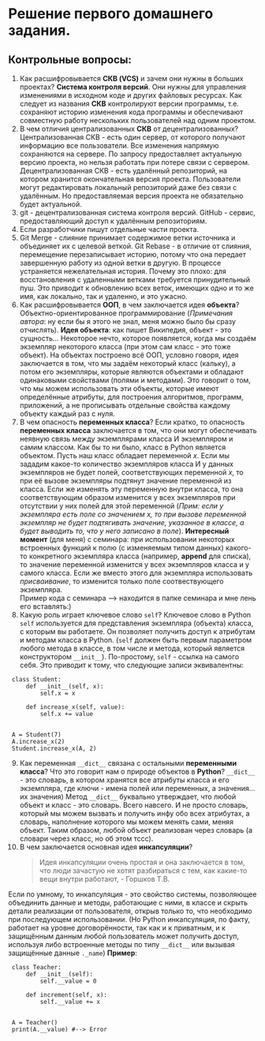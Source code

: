 # Решение первого домашнего задания.

## Контрольные вопросы:
1. Как расшифровывается __СКВ (VCS)__ и зачем они нужны в больших проектах? **Система контроля версий**. Они нужны для управления изменениями в исходном коде и других файловых ресурсах. Как следует из названия **СКВ** контролируют версии программы, т.е. сохраняют историю изменения кода программы и обеспечивают совместную работу нескольких пользователей над одним проектом.
2. В чем отличия централизованных __СКВ__ от децентрализованных?  Централизованная СКВ - есть один сервер, от которого получают информацию все пользователи. Все изменения напрямую сохраняются на сервере. По запросу предоставляет актуальную версию проекта, но нельзя работать при потере связи с сервером.
   Децентрализованная СКВ - есть удалённый репозиторий, на котором хранится окончательная версия проекта. Пользователи могут редактировать локальный репозиторий даже без связи с удалённым. Но предоставляемая версия проекта не обязательно будет актуальной.
3. git - децентрализованная система контроля версий. GitHub - сервис, предоставляющий доступ к удалённым репозиториям.
4. Если разработчики пишут отдельные части проекта.
5. Git Merge - слияние принимает содержимое ветки источника и объединяет их с целевой веткой. Git Rebase - в отличие от слияния, перемещение перезаписывает историю, потому что она передает завершенную работу из одной ветки в другую. В процессе устраняется нежелательная история. Почему это плохо: для восстановления с удаленными ветками требуется принудительный пуш. Это приводит к обновлению всех веток, имеющих одно и то же имя, как локально, так и удаленно, и это ужасно.
6. Как расшифровывается __ООП__, в чем заключается идея __объекта__? Объектно-ориентированное программирование (_Примечания автора_: ну если бы я этого не знал, меня можно было бы сразу отчислять). __Идея объекта__: как пишет Википедия, объект - это сущность... Некоторое нечто, которое появляется, когда мы создаём экземпляр некоторого класса (при этом сам класс - это тоже объект). На объектах построено всё ООП, условно говоря, идея заключается в том, что мы задаём некоторый класс (кальку), а потом его экземпляры, которые являются объектами и обладают одинаковыми свойствами (полями и методами). Это говорит о том, что мы можем использовать эти объекты, которые имеют определённые атрибуты, для построения алгоритмов, программ, приложений, а не прописывать отдельные свойства каждому объекту каждый раз с нуля.
7. В чем опасность **переменных класса**? Если кратко, то опасность **переменных класса** заключается в том, что они могут обеспечивать неявную связь между экземплярами класса И экземпляром и самим классом. Как бы то ни было, класс в Python является объектом. Пусть наш класс обладает переменной *x*. Если мы зададим какое-то количество экземпляров класса И у данных экземпляров не будет полей, соответствующих переменной *x*, то при её вызове экземпляры подтянут значение переменной из класса. Если же изменять эту переменную внутри класса, то она соответствующим образом изменится у всех экземпляров при отсутствии у них полей для этой переменной (*Прим: если у экземпляра есть поле со значением *x*, то при вызове переменной экземпляр не будет подтягивать значение, указанное в классе, а будет выводить то, что у него записано в поле*).
**Интересный момент** (для меня) с семинара: при использовании некоторых встроенных функций к полю (с изменяемым типом данных) какого-то конкретного экземпляра класса (например, **append** для списка), то значение переменной изменится у всех экземпляров класса и у самого класса. Если же вместо этого для экземпляра использовать *присваивание*, то изменится только поле соотвествующего экземпляра.\
Пример кода с семинара --> находится в папке семинара и мне лень его вставлять:)
8. Какую роль играет ключевое слово `self`? Ключевое слово в Python `self` используется для представления экземпляра (объекта) класса, с которым вы работаете. Он позволяет получить доступ к атрибутам и методам класса в Python. (`self` должен быть первым параметром любого метода в классе, в том числе и метода, который является конструктором `__init__`). По-простому, `self` - ссылка на самого себя. Это приводит к тому, что следующие записи эквивалентны:
~~~
 class Student:
     def __init__(self, x):
         self.x = x

     def increase_x(self, value):
         self.x += value


 A = Student(7)
 A.increase_x(2)
 Student.increase_x(A, 2)
~~~
9. Как переменная `__dict__` связана с 
остальными __переменными класса__? Что это говорит нам о природе объектов в __Python__? `__dict__` - это словарь, в котором хранятся все атрибуты класса и его экземпляра, где ключи - имена полей или переменных, а значения... их значения) Метод `__dict__` буквально утверждает, что любой объект и класс - это словарь. Всего навсего. И не просто словарь, который мы можем вызвать и получить инфу обо всех атрибутах, а словарь, наполнение которого мы можем менять сами, меняя объект. Таким образом, любой объект реализован через словарь (а словари через класс, но об этом тссс).
10. В чем заключается основная идея __инкапсуляции__?
    > Идея инкапсуляции очень простая и она заключается в том, что люди зачастую не хотят разбираться с тем, как какие-то вещи внутри работают, - Горшков Т.В.
    > 
Если по умному, то инкапсуляция - это свойство системы, позволяющее объединить данные и методы, работающие с ними, в классе и скрыть детали реализации от пользователя, открыв только то, что необходимо при последующем использовании. (Но Python инкапсуляция, по факту, работает на уровне договорённости, так как и к приватным, и к защищённым данным любой пользователь может получить доступ, используя либо встроенные методы по типу `__dict__` или вызывая защищённые данные `._name`)
**Пример**:
~~~
 class Teacher:
     def __init__(self):
         self.__value = 0

     def increment(self, x):
         self.__value += x


 A = Teacher()
 print(A.__value) #--> Error
~~~

